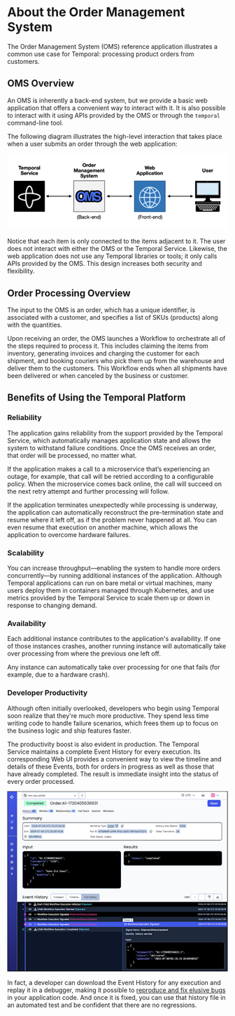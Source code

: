 # About the Order Management System 

The Order Management System (OMS) reference application illustrates a
common use case for Temporal: processing product orders from customers.

## OMS Overview

An OMS is inherently a back-end system, but we provide a basic web
application that offers a convenient way to interact with it. It is 
also possible to interact with it using APIs provided by the OMS or 
through the `temporal` command-line tool.

The following diagram illustrates the high-level interaction that
takes place when a user submits an order through the web application:

![OMS high-level overview diagram](images/high-level-overview-diagram-900w.png "OMS high-level overview diagram")

Notice that each item is only connected to the items adjacent to it.
The user does not interact with either the OMS or the Temporal
Service. Likewise, the web application does not use any Temporal
libraries or tools; it only calls APIs provided by the OMS. This
design increases both security and flexibility.

## Order Processing Overview
The input to the OMS is an order, which has a unique identifier, is 
associated with a customer, and specifies a list of SKUs (products) 
along with the quantities.

Upon receiving an order, the OMS launches a Workflow to orchestrate 
all of the steps required to process it. This includes claiming the 
items from inventory, generating invoices and charging the customer 
for each shipment, and booking couriers who pick them up from the
warehouse and deliver them to the customers. This Workflow ends when
all shipments have been delivered or when canceled by the business or 
customer.


## Benefits of Using the Temporal Platform

### Reliability
The application gains reliability from the support provided by the 
Temporal Service, which automatically manages application state and 
allows the system to withstand failure conditions. Once the OMS 
receives an order, that order will be processed, no matter what.

If the application makes a call to a microservice that’s experiencing
an outage, for example, that call will be retried according to a
configurable policy. When the microservice comes back online, the call
will succeed on the next retry attempt and further processing will
follow.

If the application terminates unexpectedly while processing is
underway, the application can automatically reconstruct the
pre-termination state and resume where it left off, as if the problem
never happened at all. You can even resume that execution on another
machine, which allows the application to overcome hardware failures.

### Scalability
You can increase throughput—enabling the system to handle more orders 
concurrently—by running additional instances of the application. 
Although Temporal applications can run on bare metal or virtual 
machines, many users deploy them in containers managed through 
Kubernetes, and use metrics provided by the Temporal Service to 
scale them up or down in response to changing demand.

### Availability
Each additional instance contributes to the application's
availability. If one of those instances crashes, another running
instance will automatically take over processing from where the
previous one left off.

Any instance can automatically take over processing for one that fails
(for example, due to a hardware crash).

### Developer Productivity
Although often initially overlooked, developers who begin using 
Temporal soon realize that they're much more productive. They 
spend less time writing code to handle failure scenarios, which 
frees them up to focus on the business logic and ship features 
faster.

The productivity boost is also evident in production. The Temporal  
Service maintains a complete Event History for every execution. Its 
corresponding Web UI provides a convenient way to view the timeline 
and details of these Events, both for orders in progress as well as 
those that have already completed. The result is immediate insight 
into the status of every order processed.

![Screenshot of an Order Workflow in Temporal Web UI](images/web-ui-example-1020w.png "Screenshot of an Order Workflow in Temporal Web UI")

In fact, a developer can download the Event History for any execution 
and replay it in a debugger, making it possible to [reproduce and fix
elusive bugs](https://www.youtube.com/watch?v=fN5bIL7wc5M) in your
application code. And once it is fixed, you can use that history file 
in an automated test and be confident that there are no regressions.
